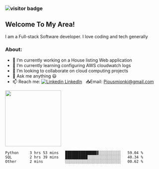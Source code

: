### ![visitor badge](https://visitor-badge.glitch.me/badge?page_id=mionki.visitor-badge&left_color=red&right_color=green&left_text=Hello%20Visitors)

## **Welcome To My Area!**

I am a Full-stack Software developer. I love coding and tech generally

### About:

- 🔭 I’m currently working on a House listing Web application
- 🌱 I’m currently learning configuring AWS cloudwatch logs
- 👯 I’m looking to collaborate on cloud computing projects
- 💬 Ask me anything :smiley:
- 📫 Reach me: [![Linkedin](https://i.stack.imgur.com/gVE0j.png) LinkedIn](https://www.linkedin.com/in/pius-mionki-96955218a)
&nbsp; 
:inbox_tray:Email: [Piousmionki@gmail.com](https://www.gmail.com)


<img height="180em" src="https://github-readme-stats.vercel.app/api?username=mionki&show_icons=true&hide_border=true&&count_private=true&include_all_commits=false" />


<!--START_SECTION:waka-->

```text
Python     3 hrs 53 mins   ██████████████▓░░░░░░░░░░   59.04 %
SQL        2 hrs 39 mins   ██████████░░░░░░░░░░░░░░░   40.34 %
Other      2 mins          ░░░░░░░░░░░░░░░░░░░░░░░░░   00.62 %
```

<!--END_SECTION:waka-->


<!--
**mionki/mionki** is a ✨ _special_ ✨ repository because its `README.md` (this file) appears on your GitHub profile.

Here are some ideas to get you started:

- 🔭 I’m currently working on ...
- 🌱 I’m currently learning ...
- 👯 I’m looking to collaborate on ...
- 🤔 I’m looking for help with ...
- 💬 Ask me about ...
- 📫 How to reach me: ...
- 😄 Pronouns: ...
- ⚡ Fun fact: ...
-->
